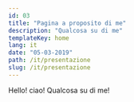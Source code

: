 ```yaml
---
id: 03
title: "Pagina a proposito di me"
description: "Qualcosa su di me"
templateKey: home
lang: it
date: "05-03-2019"
path: /it/presentazione
slug: /it/presentazione
---
```


Hello! ciao! Qualcosa su di me!
